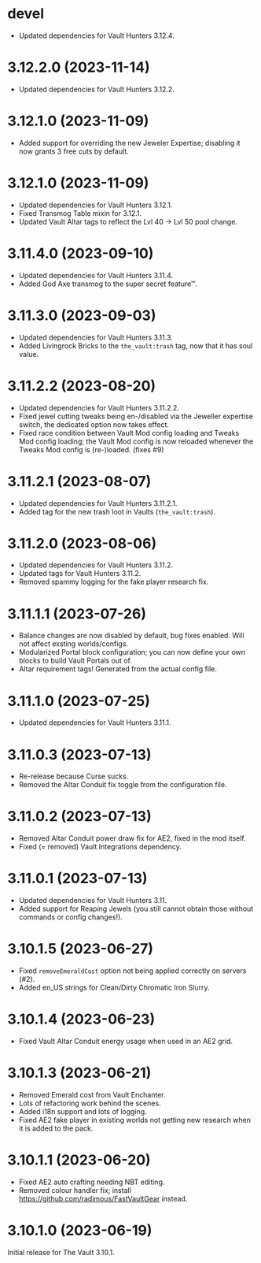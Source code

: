 # devel

* Updated dependencies for Vault Hunters 3.12.4.

# 3.12.2.0 (2023-11-14)

* Updated dependencies for Vault Hunters 3.12.2.

# 3.12.1.0 (2023-11-09)

* Added support for overriding the new Jeweler Expertise; disabling it now grants 3 free cuts by default.

# 3.12.1.0 (2023-11-09)

* Updated dependencies for Vault Hunters 3.12.1.
* Fixed Transmog Table mixin for 3.12.1.
* Updated Vault Altar tags to reflect the Lvl 40 → Lvl 50 pool change.

# 3.11.4.0 (2023-09-10)

* Updated dependencies for Vault Hunters 3.11.4.
* Added God Axe transmog to the super secret feature™.

# 3.11.3.0 (2023-09-03)

* Updated dependencies for Vault Hunters 3.11.3.
* Added Livingrock Bricks to the `the_vault:trash` tag, now that it has soul value.

# 3.11.2.2 (2023-08-20)

* Updated dependencies for Vault Hunters 3.11.2.2.
* Fixed jewel cutting tweaks being en-/disabled via the Jeweller expertise switch, the dedicated option now takes effect.
* Fixed race condition between Vault Mod config loading and Tweaks Mod config loading; the Vault Mod config is now reloaded whenever the Tweaks Mod config is (re-)loaded. (fixes #9)

# 3.11.2.1 (2023-08-07)

* Updated dependencies for Vault Hunters 3.11.2.1.
* Added tag for the new trash loot in Vaults (`the_vault:trash`).

# 3.11.2.0 (2023-08-06)

* Updated dependencies for Vault Hunters 3.11.2.
* Updated tags for Vault Hunters 3.11.2.
* Removed spammy logging for the fake player research fix.

# 3.11.1.1 (2023-07-26)

* Balance changes are now disabled by default, bug fixes enabled. Will not affect exsting worlds/configs.
* Modularized Portal block configuration; you can now define your own blocks to build Vault Portals out of.
* Altar requirement tags! Generated from the actual config file.

# 3.11.1.0 (2023-07-25)

* Updated dependencies for Vault Hunters 3.11.1.

# 3.11.0.3 (2023-07-13)

* Re-release because Curse sucks.
* Removed the Altar Conduit fix toggle from the configuration file.

# 3.11.0.2 (2023-07-13)

* Removed Altar Conduit power draw fix for AE2, fixed in the mod itself.
* Fixed (= removed) Vault Integrations dependency.

# 3.11.0.1 (2023-07-13)

* Updated dependencies for Vault Hunters 3.11.
* Added support for Reaping Jewels (you still cannot obtain those without commands or config changes!).

# 3.10.1.5 (2023-06-27)

* Fixed `removeEmeraldCost` option not being applied correctly on servers (#2).
* Added en_US strings for Clean/Dirty Chromatic Iron Slurry.

# 3.10.1.4 (2023-06-23)

* Fixed Vault Altar Conduit energy usage when used in an AE2 grid.

# 3.10.1.3 (2023-06-21)

* Removed Emerald cost from Vault Enchanter.
* Lots of refactoring work behind the scenes.
* Added i18n support and lots of logging.
* Fixed AE2 fake player in existing worlds not getting new research when it is added to the pack.

# 3.10.1.1 (2023-06-20)

* Fixed AE2 auto crafting needing NBT editing.
* Removed colour handler fix; install <https://github.com/radimous/FastVaultGear> instead.

# 3.10.1.0 (2023-06-19)

Initial release for The Vault 3.10.1.
